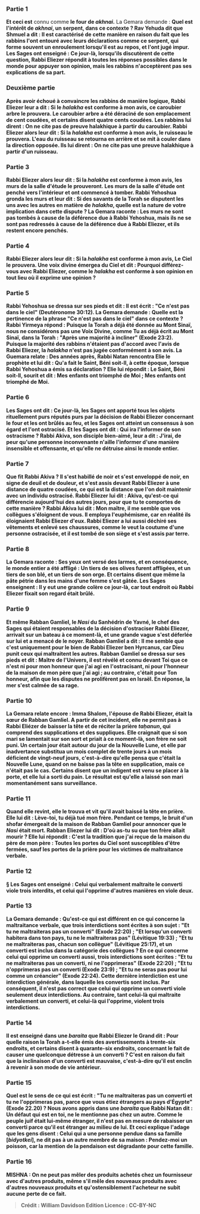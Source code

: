 
### Partie 1
<b>Et ceci est</b> connu comme <b>le four de <i>akhnai</i>.</b> La Gemara demande : <b>Quel est l'intérêt de <b><i>akhnai</i>,</b> un serpent, dans ce contexte ? <b>Rav Yehuda dit</b> que <b>Shmuel a dit :</b> Il est caractérisé de cette manière en raison du fait <b>que</b> les rabbins l'ont <b>entouré</b> <b>avec leurs <b>déclarations comme ce serpent,</b> qui forme souvent un enroulement lorsqu'il est au repos, <b>et l'ont jugé impur.</b> Les Sages <b>ont enseigné : Ce jour-là,</b> lorsqu'ils discutèrent de cette question, <b>Rabbi Eliezer répondit à toutes</b> les <b>réponses possibles dans le monde</b> pour appuyer son opinion, <b>mais</b> les rabbins <b>n'acceptèrent pas</b> ses explications <b>de sa part.</b>

### Deuxième partie
Après avoir échoué à convaincre les rabbins de manière logique, Rabbi Eliezer <b>leur a dit : Si</b> le <b><i>halakha</i></b> est <b>conforme à mon</b> avis, <b>ce caroubier</b> arbre <b>le prouvera</b>. Le <b>caroubier</b> arbre <b>a été déraciné de son emplacement de cent coudées, et certains disent quatre cents coudées.</b> Les rabbins lui <b>dirent : On ne cite pas</b> <b>de preuve halakhique à partir du caroubier</b>. Rabbi Eliezer <b>alors leur dit : Si</b> la <b><i>halakha</i></b> est <b>conforme à mon</b> avis, <b>le ruisseau le prouvera</b>. L'eau du <b>ruisseau se retourna en arrière</b> et se mit à couler dans la direction opposée. <b>Ils lui dirent : On ne cite pas</b> une <b>preuve halakhique à partir d'un ruisseau.</b>

### Partie 3
Rabbi Eliezer <b>alors leur dit : Si</b> la <b><i>halakha</i></b> est <b>conforme à mon</b> avis, <b>les murs de la salle d'étude le prouveront</b>. <b>Les murs de la salle d'étude ont penché</b> vers l'intérieur et ont commencé <b>à tomber. Rabbi Yehoshua gronda</b> les murs et leur <b>dit : Si des savants de la Torah se disputent</b> les uns avec les autres en matière de <b><i>halakha</i>, quelle est la <b>nature</b> de <b>votre</b> implication dans cette dispute ? La Gemara raconte : Les murs <b>ne sont pas tombés à cause</b> de la <b>déférence</b> due à <b>Rabbi Yehoshua, mais ils ne se sont pas redressés à cause</b> de la <b>déférence</b> due à <b>Rabbi Eliezer, et ils restent encore penchés.</b>

### Partie 4
Rabbi Eliezer <b>alors leur dit : Si</b> la <b><i>halakha</i></b> est <b>conforme à mon</b> avis, <b>Le Ciel le prouvera</b>. <b>Une voix divine émergea</b> du Ciel <b>et dit : Pourquoi différez-vous</b> avec Rabbi Eliezer, comme</b> le <b><i>halakha</i></b> est <b>conforme</b> à son opinion <b>en tout lieu</b> où il exprime une opinion ?

### Partie 5
<b>Rabbi Yehoshua se dressa sur ses pieds et dit :</b> Il est écrit : <b>"Ce n'est pas dans le ciel"</b> (Deutéronome 30:12). La Gemara demande : <b>Quelle est la pertinence</b> de la phrase <b>"Ce n'est pas dans le ciel"</b> dans ce contexte ? <b>Rabbi Yirmeya répond :</b> Puisque <b>la Torah a déjà été donnée au Mont Sinaï, nous ne considérons pas une Voix Divine, comme Tu as déjà écrit au Mont Sinaï, dans la Torah : "Après une majorité à incliner"</b> (Exode 23:2). Puisque la majorité des rabbins n'étaient pas d'accord avec l'avis de Rabbi Eliezer, la <i>halakha</i> n'est pas jugée conformément à son avis. La Guemara relate : Des années après, <b>Rabbi Natan rencontra Elie</b> le prophète et lui <b>dit : Qu'a fait le Saint, Béni soit-Il, à cette époque,</b> lorsque Rabbi Yehoshua a émis sa déclaration ? Elie <b>lui répondit :</b> Le Saint, Béni soit-Il, <b>sourit et dit : Mes enfants ont triomphé de Moi ; Mes enfants ont triomphé de Moi.</b>

### Partie 6
Les Sages <b>ont dit :</b> Ce jour-là,</b> les Sages <b>ont apporté tous les objets rituellement purs</b> <b>réputés purs par</b> la décision de <b>Rabbi Eliezer</b> concernant le four <b>et les ont brûlés au feu, et</b> les Sages <b>ont atteint un consensus à son égard et l'ont ostracisé. Et</b> les Sages <b>ont dit : Qui ira l'informer</b> de son ostracisme ? <b>Rabbi Akiva,</b> son disciple bien-aimé, <b>leur a dit : J'irai, de peur qu'une personne inconvenante n'aille</b> l'informer d'une manière insensible et offensante, <b>et qu'elle ne détruise ainsi le monde entier.</b>

### Partie 7
<b>Que fit Rabbi Akiva ? Il s'est habillé de noir et s'est enveloppé de noir,</b> en signe de deuil et de douleur, <b>et s'est assis devant</b> Rabbi Eliezer <b>à une distance de quatre coudées,</b> ce qui est la distance que l'on doit maintenir avec un individu ostracisé. <b>Rabbi Eliezer lui dit : Akiva, qu'est-ce</b> qui différencie <b>aujourd'hui des autres jours,</b> pour que tu te comportes de cette manière ? Rabbi Akiva lui <b>dit : Mon maître, il me semble que</b> vos <b>collègues s'éloignent</b> <b>de vous.</b> Il employa l'euphémisme, car en réalité ils éloignaient Rabbi Eliezer d'eux. Rabbi Eliezer <b>a lui aussi déchiré ses vêtements et enlevé ses chaussures,</b> comme le veut la coutume d'une personne ostracisée, <b>et il est tombé</b> de son siège <b>et s'est assis par terre.</b>

### Partie 8
La Gemara raconte : <b>Ses yeux ont versé des larmes,</b> et en conséquence, <b>le</b> monde entier a été affligé : Un tiers</b> de ses <b>olives</b> furent affligées, <b>et un tiers</b> de son <b>blé, et un tiers</b> de son <b>orge. Et certains disent</b> que <b>même la pâte</b> pétrie <b>dans les mains d'une femme s'est gâtée.</b> Les Sages <b>enseignent : Il y eut une grande colère ce jour-là, car tout endroit où Rabbi Eliezer fixait son regard était brûlé.</b>

### Partie 9
<b>Et même Rabban Gamliel,</b> le <i>Nasi</i> du Sanhédrin de Yavné, le chef des Sages qui étaient responsables de la décision d'ostraciser Rabbi Eliezer, <b>arrivait sur un bateau</b> à ce moment-là, et <b>une grande vague s'est déferlée sur lui</b> et a menacé <b>de le noyer.</b> Rabban Gamliel <b>a dit : Il me semble que c'est uniquement pour le bien de Rabbi Eliezer ben Hyrcanus,</b> car Dieu punit ceux qui maltraitent les autres. Rabban Gamliel <b>se dressa sur ses pieds et dit : Maître de l'Univers, il est révélé et connu devant Toi que ce n'est ni pour mon honneur</b> que <b>j'ai agi</b> en l'ostracisant, <b>ni pour l'honneur de la maison de mon père</b> que <b>j'ai agi ; au contraire,</b> c'était <b>pour Ton honneur, afin que les disputes ne prolifèrent pas en Israël.</b> En réponse, <b>la mer s'est calmée de sa rage.</b>

### Partie 10
La Gemara relate encore : <b>Imma Shalom, l'épouse de Rabbi Eliezer, était la sœur de Rabban Gamliel. A partir de cet incident, elle ne permit pas à Rabbi Eliézer de baisser la tête</b> et de réciter la prière <i>taḥanun</i>, qui comprend des supplications et des suppliques. Elle craignait que si son mari se lamentait sur son sort et priait à ce moment-là, son frère ne soit puni. <b>Un certain jour était</b> autour du jour de la <b>Nouvelle Lune, et elle</b> par inadvertance <b>substitua un mois complet</b> de trente jours <b>à un mois déficient</b> de vingt-neuf jours, c'est-à-dire qu'elle pensa que c'était la Nouvelle Lune, quand on ne baisse pas la tête en supplication, mais ce n'était pas le cas. <b>Certains disent</b> que <b>un indigent est venu se placer à la porte,</b> et <b>elle lui a sorti du pain.</b> Le résultat est qu'elle a laissé son mari momentanément sans surveillance.

### Partie 11
Quand elle revint, <b>elle le trouva</b> et vit <b>qu'il avait baissé la tête</b> en prière. <b>Elle lui dit : Lève-toi, tu</b> déjà <b>tué mon frère. Pendant ce temps,</b> le bruit d'un <b>shofar</i> émergeait de la maison de Rabban Gamliel</b> pour annoncer <b>que</b> le <i>Nasi</i> <b>était mort.</b> Rabban Eliezer <b>lui dit : D'où as-tu su</b> que ton frère allait mourir ? <b>Elle lui répondit : C'est</b> la tradition que <b>j'ai reçue de la maison du père de</b> mon <b>père : Toutes les portes</b> du Ciel sont susceptibles d'être <b>fermées, sauf les portes</b> de la prière pour les victimes <b>de</b> <b>maltraitance verbale.</b>

### Partie 12
§ <b>Les Sages ont enseigné : Celui qui</b> verbalement <b>maltraite le converti viole trois interdits, et celui qui l'opprime</b> d'autres manières <b>en viole deux.</b>

### Partie 13
La Gemara demande : <b>Qu'est-ce qui est différent</b> en ce qui concerne la <b>maltraitance verbale, que trois interdictions sont écrites</b> à son sujet : <b>"Et tu ne maltraiteras pas un converti"</b> (Exode 22:20) ; <b>"Et lorsqu'un converti habitera dans ton pays, tu ne le maltraiteras pas"</b> (Lévitique 19:33) ; <b>"Et tu ne maltraiteras pas, chacun son collègue"</b> (Lévitique 25:17), <b>et un converti est</b> inclus dans la catégorie des <b>collègues ? </b> En ce qui concerne <b>celui qui opprime</b> un converti <b>aussi, trois</b> interdictions <b>sont écrites :</b> "Et tu ne maltraiteras pas un converti, <b>ni ne l'opprimeras"</b> (Exode 22:20) ; <b>"Et tu n'opprimeras pas un converti</b> (Exode 23:9) ; <b>"Et tu ne seras pas pour lui comme un créancier"</b> (Exode 22:24). Cette dernière interdiction est une interdiction générale, <b>dans laquelle les convertis sont inclus.</b> Par conséquent, il n'est pas correct que celui qui opprime un converti viole seulement deux interdictions. <b>Au contraire, tant celui-là</b> qui maltraite verbalement un converti, <b>et celui-là</b> qui l'opprime, <b>violent trois interdictions.</b>

### Partie 14
<b>Il est enseigné</b> dans une <i>baraita</i> que <b>Rabbi Eliezer le Grand dit : Pour quelle raison la Torah a-t-elle émis des avertissements à trente-six endroits, et certains disent à quarante-six endroits, concernant le fait de</b> causer une quelconque détresse à <b>un converti ?</b> C'est <b>en raison</b> du fait <b>que</b> la <b>inclinaison d'un converti est mauvaise,</b> c'est-à-dire qu'il est enclin à revenir à son mode de vie antérieur.

### Partie 15
<b>Quel est le sens de ce <b>qui est écrit : "Tu ne maltraiteras pas un converti et tu ne l'opprimeras pas, parce que vous étiez étrangers au pays d'Égypte"</b> (Exode 22.20) ? <b>Nous avons appris</b> dans une <i>baraita</i> que <b>Rabbi Natan dit : Un défaut qui est en toi, ne le mentionne pas</b> chez un autre.</b> Comme le peuple juif était lui-même étranger, il n'est pas en mesure de rabaisser un converti parce qu'il est étranger au milieu de lui. <b>Et ceci</b> explique l'adage <b>que les gens disent : Celui qui a</b> une personne <b>pendue dans sa famille [<i>bidyotkei</i>], ne dit pas à un autre</b> membre de sa maison : <b>Pendez-moi un poisson,</b> car la mention de la pendaison est dégradante pour cette famille.

### Partie 16
<strong>MISHNA :</strong> <b>On ne peut pas mêler des produits</b> achetés chez un fournisseur <b>avec</b> d'autres <b>produits, même</b> s'il mêle des <b>nouveaux</b> produits <b>avec</b> d'autres <b>nouveaux</b> produits et qu'ostensiblement l'acheteur ne subit aucune perte de ce fait.

>Crédit : William Davidson Edition
>Licence : CC-BY-NC